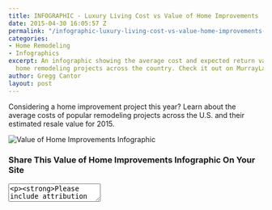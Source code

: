 ```yaml
---
title: INFOGRAPHIC - Luxury Living Cost vs Value of Home Improvements
date: 2015-04-30 16:05:57 Z
permalink: "/infographic-luxury-living-cost-vs-value-home-improvements-2/"
categories:
- Home Remodeling
- Infographics
excerpt: An infographic showing the average cost and expected return value of popular
  home remodeling projects across the country. Check it out on MurrayLampert.com.
author: Gregg Cantor
layout: post
---
```


Considering a home improvement project this year? Learn about the average costs of popular remodeling projects across the U.S. and their estimated resale value for 2015.

![Value of Home Improvements Infographic](/uploads/1503_infographic_murray-lampert_cost-vs-value-home-improvements_v4.jpg "{{ page.title }}")

### Share This Value of Home Improvements Infographic On Your Site

<textarea><p><strong>Please include attribution to <a href="http://www.murraylampert.com/">Murray Lampert Design, Build, Remodel</a> with this infographic.</strong></p><p><a href="http://www.murraylampert.com/infographic-luxury-living-cost-vs-value-home-improvements-2/"><img src="http://www.murraylampert.com/uploads/1503_infographic_murray-lampert_cost-vs-value-home-improvements_v4.jpg" alt="{{ page.title }}" width="802" height="4909" border="0" /></a></p></textarea>
